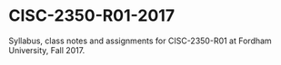 # CISC-2350-R01-2017
Syllabus, class notes and assignments for CISC-2350-R01 at Fordham University, Fall 2017.

